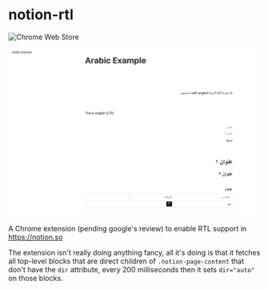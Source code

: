 # notion-rtl
![Chrome Web Store](https://img.shields.io/chrome-web-store/v/fflggojmgaedcocmholcdicoedgaabib)


![](.github/screenshots/main.png)

A Chrome extension (pending google's review) to enable RTL support in https://notion.so

The extension isn't really doing anything fancy, all it's doing is that it fetches all top-level blocks that
are direct children of `.notion-page-content` that don't have the `dir` attribute, every 200 milliseconds
then it sets `dir="auto"` on those blocks.
